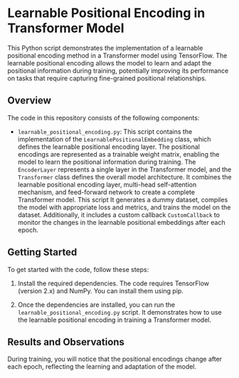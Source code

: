 # Learnable Positional Encoding in Transformer Model

This Python script demonstrates the implementation of a learnable positional encoding method in a Transformer model using TensorFlow. The learnable positional encoding allows the model to learn and adapt the positional information during training, potentially improving its performance on tasks that require capturing fine-grained positional relationships.

## Overview

The code in this repository consists of the following components:

- `learnable_positional_encoding.py`: This script contains the implementation of the `LearnablePositionalEmbedding` class, which defines the learnable positional encoding layer. The positional encodings are represented as a trainable weight matrix, enabling the model to learn the positional information during training. The `EncoderLayer` represents a single layer in the Transformer model, and the `Transformer` class defines the overall model architecture. It combines the learnable positional encoding layer, multi-head self-attention mechanism, and feed-forward network to create a complete Transformer model. This script It generates a dummy dataset, compiles the model with appropriate loss and metrics, and trains the model on the dataset. Additionally, it includes a custom callback `CustomCallback` to monitor the changes in the learnable positional embeddings after each epoch.

## Getting Started

To get started with the code, follow these steps:

1. Install the required dependencies. The code requires TensorFlow (version 2.x) and NumPy. You can install them using pip.

2. Once the dependencies are installed, you can run the `learnable_positional_encoding.py` script. It demonstrates how to use the learnable positional encoding in training a Transformer model.

## Results and Observations

During training, you will notice that the positional encodings change after each epoch, reflecting the learning and adaptation of the model. 


